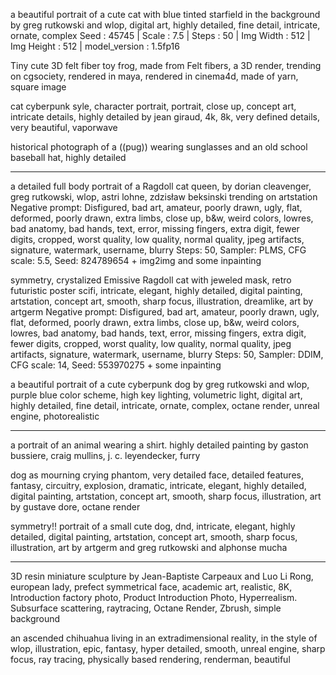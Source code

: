 a beautiful portrait of a cute cat with blue tinted starfield in the background by greg rutkowski and wlop, digital art, highly detailed, fine detail, intricate, ornate, complex
Seed : 45745 | Scale : 7.5 | Steps : 50 | Img Width : 512 | Img Height : 512 | model_version : 1.5fp16

Tiny cute 3D felt fiber toy frog, made from Felt fibers, a 3D render, trending on cgsociety, rendered in maya, rendered in cinema4d, made of yarn, square image

cat cyberpunk syle, character portrait, portrait, close up, concept art, intricate details, highly detailed by jean giraud, 4k, 8k, very defined details, very beautiful, vaporwave

historical photograph of a ((pug)) wearing sunglasses and an old school baseball hat, highly detailed

***
a detailed full body portrait of a Ragdoll cat queen, by dorian cleavenger, greg rutkowski, wlop, astri lohne, zdzisław beksinski trending on artstation
Negative prompt:
Disfigured, bad art, amateur, poorly drawn, ugly, flat, deformed, poorly drawn, extra limbs, close up, b&w, weird colors, lowres, bad anatomy, bad hands, text, error, missing fingers, extra digit, fewer digits, cropped, worst quality, low quality, normal quality, jpeg artifacts, signature, watermark, username, blurry
Steps: 50, Sampler: PLMS, CFG scale: 5.5, Seed: 824789654 + img2img and some inpainting

symmetry, crystalized Emissive Ragdoll cat with jeweled mask, retro futuristic poster scifi, intricate, elegant, highly detailed, digital painting, artstation, concept art, smooth, sharp focus, illustration, dreamlike, art by artgerm
Negative prompt:
Disfigured, bad art, amateur, poorly drawn, ugly, flat, deformed, poorly drawn, extra limbs, close up, b&w, weird colors, lowres, bad anatomy, bad hands, text, error, missing fingers, extra digit, fewer digits, cropped, worst quality, low quality, normal quality, jpeg artifacts, signature, watermark, username, blurry
Steps: 50, Sampler: DDIM, CFG scale: 14, Seed: 553970275 + some inpainting

a beautiful portrait of a cute cyberpunk dog by greg rutkowski and wlop, purple blue color scheme, high key lighting, volumetric light, digital art, highly detailed, fine detail, intricate, ornate, complex, octane render, unreal engine, photorealistic

***
a portrait of an animal wearing a shirt. highly detailed painting by gaston bussiere, craig mullins, j. c. leyendecker, furry

dog as mourning crying phantom, very detailed face, detailed features, fantasy, circuitry, explosion, dramatic, intricate, elegant, highly detailed, digital painting, artstation, concept art, smooth, sharp focus, illustration, art by gustave dore, octane render

symmetry!! portrait of a small cute dog, dnd, intricate, elegant, highly detailed, digital painting, artstation, concept art, smooth, sharp focus, illustration, art by artgerm and greg rutkowski and alphonse mucha

***
3D resin miniature sculpture by Jean-Baptiste Carpeaux and Luo Li Rong, european lady, prefect symmetrical face, academic art, realistic,  8K, Introduction factory photo, Product Introduction Photo, Hyperrealism. Subsurface scattering, raytracing, Octane Render, Zbrush, simple background

an ascended chihuahua living in an extradimensional reality, in the style of wlop, illustration, epic, fantasy, hyper detailed, smooth, unreal engine, sharp focus, ray tracing, physically based rendering, renderman, beautiful
